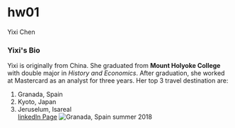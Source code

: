 # hw01 
Yixi Chen

### Yixi's Bio

Yixi is originally from China. She graduated from **Mount Holyoke College** with double major in *History and Economics*. After graduation, she worked at Mastercard as an analyst for three years. Her top 3 travel destination are:
1. Granada, Spain
2. Kyoto, Japan
3. Jeruselum, Isareal  
[linkedIn Page](https://www.linkedin.com/in/yixi-chen-7b42bb63/)
![Granada, Spain summer 2018](https://www.clubvillamar.com/blog/wp-content/uploads/2018/05/granada-alhambra-1024x576.jpg)
